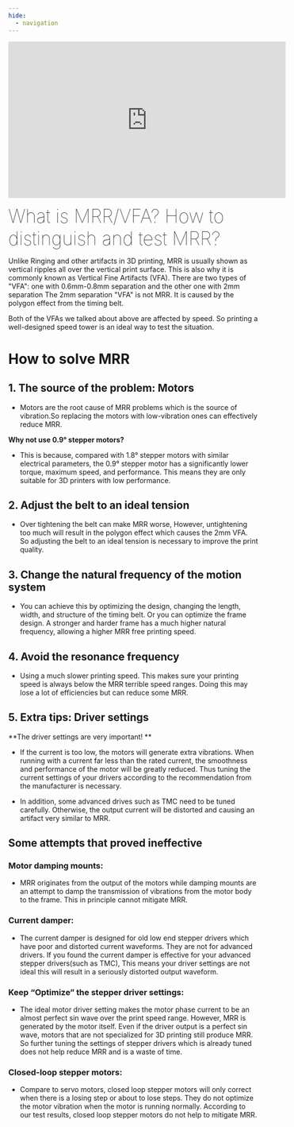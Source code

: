 ```yaml
---
hide:
  - navigation
---
```

<center><iframe width="560" height="315" src="https://www.youtube.com/embed/-et5eMyLlUs" title="YouTube video player" frameborder="0" allow="accelerometer; autoplay; clipboard-write; encrypted-media; gyroscope; picture-in-picture" allowfullscreen></iframe>
</center>

<span style="font-weight:lighter;font-size:28pt;">What is MRR/VFA? How to distinguish and test MRR?</span>

Unlike Ringing and other artifacts in 3D printing, MRR is usually shown as vertical ripples all over the vertical print surface. This is also why it is commonly known as Vertical Fine Artifacts (VFA). There are two types of "VFA": one with 0.6mm-0.8mm separation and the other one with 2mm separation The 2mm separation "VFA" is not MRR. It is caused by the polygon effect from the timing belt.

Both of the VFAs we talked about above are affected by speed. So printing a well-designed speed tower is an ideal way to test the situation.

# How to solve MRR

## 1. The source of the problem: Motors

- Motors are the root cause of MRR problems which is the source of vibration.So replacing the motors with low-vibration ones can effectively reduce MRR.

**Why not use 0.9° stepper motors?**

- This is because, compared with 1.8° stepper motors with similar electrical parameters, the 0.9° stepper motor has a significantly lower torque, maximum speed, and performance. This means they are only suitable for 3D printers with low performance.

## 2. Adjust the belt to an ideal tension

- Over tightening the belt can make MRR worse, However, untightening too much will result in the polygon effect which causes the 2mm VFA. So adjusting the belt to an ideal tension is necessary to improve the print quality.

## 3. Change the natural frequency of the motion system

- You can achieve this by optimizing the design, changing the length, width, and structure of the timing belt. Or you can optimize the frame design. A stronger and harder frame has a much higher natural frequency, allowing a higher MRR free printing speed.

## 4. Avoid the resonance frequency

- Using a much slower printing speed. This makes sure your printing speed is always below the MRR terrible speed ranges. Doing this may lose a lot of efficiencies but can reduce some MRR.

## 5. Extra tips: Driver settings

**The driver settings are very important! **

- If the current is too low, the motors will generate extra vibrations. When running with a current far less than the rated current, the smoothness and performance of the motor will be greatly reduced. Thus tuning the current settings of your drivers according to the recommendation from the manufacturer is necessary.

- In addition, some advanced drives such as TMC need to be tuned carefully. Otherwise, the output current will be distorted and causing an artifact very similar to MRR.

## Some attempts that proved ineffective

### Motor damping mounts:

- MRR originates from the output of the motors while damping mounts are an attempt to damp the transmission of vibrations from the motor body to the frame. This in principle cannot mitigate MRR.

### Current damper:

- The current damper is designed for old low end stepper drivers which have poor and distorted current waveforms. They are not for advanced drivers. If you found the current damper is effective for your advanced stepper drivers(such as TMC), This means your driver settings are not ideal this will result in a seriously distorted output waveform.

### Keep “Optimize” the stepper driver settings:

- The ideal motor driver setting makes the motor phase current to be an almost perfect sin wave over the print speed range. However, MRR is generated by the motor itself. Even if the driver output is a perfect sin wave, motors that are not specialized for 3D printing still produce MRR. So further tuning the settings of stepper drivers which is already tuned does not help reduce MRR and is a waste of time.

### Closed-loop stepper motors:

- Compare to servo motors, closed loop stepper motors will only correct when there is a losing step or about to lose steps. They do not optimize the motor vibration when the motor is running normally. According to our test results, closed loop stepper motors do not help to mitigate MRR.


